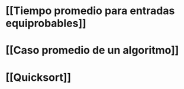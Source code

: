 # [[Tiempo promedio para entradas equiprobables]]
# [[Caso promedio de un algoritmo]]
# [[Quicksort]]